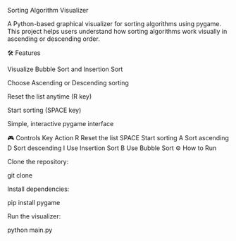 Sorting Algorithm Visualizer

A Python-based graphical visualizer for sorting algorithms using pygame.
This project helps users understand how sorting algorithms work visually in ascending or descending order.

🛠 Features

Visualize Bubble Sort and Insertion Sort

Choose Ascending or Descending sorting

Reset the list anytime (R key)

Start sorting (SPACE key)

Simple, interactive pygame interface

🎮 Controls
Key	Action
R	Reset the list
SPACE	Start sorting
A	Sort ascending
D	Sort descending
I	Use Insertion Sort
B	Use Bubble Sort
⚙️ How to Run

Clone the repository:

git clone <your-repo-url>


Install dependencies:

pip install pygame


Run the visualizer:

python main.py

